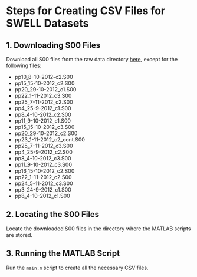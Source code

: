 # Steps for Creating CSV Files for SWELL Datasets

## 1. Downloading S00 Files
Download all S00 files from the raw data directory [here](https://easy.dans.knaw.nl/ui/datasets/id/easy-dataset:58624), except for the following files:
- pp10_8-10-2012-c2.S00
- pp15_15-10-2012_c2.S00
- pp20_29-10-2012_c1.S00
- pp22_1-11-2012_c3.S00
- pp25_7-11-2012_c2.S00
- pp4_25-9-2012_c1.S00
- pp8_4-10-2012_c2.S00
- pp11_9-10-2012_c1.S00
- pp15_15-10-2012_c3.S00
- pp20_29-10-2012_c2.S00
- pp23_1-11-2012_c2_cont.S00
- pp25_7-11-2012_c3.S00
- pp4_25-9-2012_c2.S00
- pp8_4-10-2012_c3.S00
- pp11_9-10-2012_c3.S00
- pp16_15-10-2012_c2.S00
- pp22_1-11-2012_c2.S00
- pp24_5-11-2012_c3.S00
- pp3_24-9-2012_c1.S00
- pp8_4-10-2012_c1.S00

## 2. Locating the S00 Files
Locate the downloaded S00 files in the directory where the MATLAB scripts are stored.

## 3. Running the MATLAB Script
Run the `main.m` script to create all the necessary CSV files.

